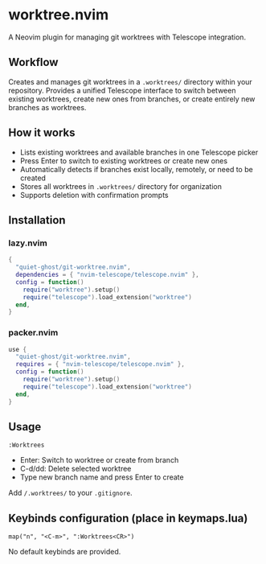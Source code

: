 # worktree.nvim

A Neovim plugin for managing git worktrees with Telescope integration.

## Workflow

Creates and manages git worktrees in a `.worktrees/` directory within your repository. Provides a unified Telescope interface to switch between existing worktrees, create new ones from branches, or create entirely new branches as worktrees.

## How it works

- Lists existing worktrees and available branches in one Telescope picker
- Press Enter to switch to existing worktrees or create new ones
- Automatically detects if branches exist locally, remotely, or need to be created
- Stores all worktrees in `.worktrees/` directory for organization
- Supports deletion with confirmation prompts

## Installation

### lazy.nvim

```lua
{
  "quiet-ghost/git-worktree.nvim",
  dependencies = { "nvim-telescope/telescope.nvim" },
  config = function()
    require("worktree").setup()
    require("telescope").load_extension("worktree")
  end,
}
```

### packer.nvim

```lua
use {
  "quiet-ghost/git-worktree.nvim",
  requires = { "nvim-telescope/telescope.nvim" },
  config = function()
    require("worktree").setup()
    require("telescope").load_extension("worktree")
  end,
}
```

## Usage

```vim
:Worktrees
```

- Enter: Switch to worktree or create from branch
- C-d/dd: Delete selected worktree
- Type new branch name and press Enter to create

Add `/.worktrees/` to your `.gitignore`.

## Keybinds configuration (place in keymaps.lua)

```vim
map("n", "<C-m>", ":Worktrees<CR>")
```

No default keybinds are provided.
